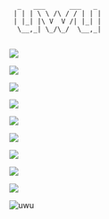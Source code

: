 ```
  _   ___      ___   _ 
 | | | \ \ /\ / / | | |
 | |_| |\ V  V /| |_| |
  \__,_| \_/\_/  \__,_|
                       
```

![](https://booru.hibiki.dev/static/uwu1.png)

![](https://booru.hibiki.dev/static/uwu2.png)

![](https://booru.hibiki.dev/static/uwu3.png)

![](https://booru.hibiki.dev/static/uwu4.png)

![](https://booru.hibiki.dev/static/uwu5.png)

![](https://booru.hibiki.dev/static/uwu6.png)

![](https://booru.hibiki.dev/static/uwu7.png)

![](https://booru.hibiki.dev/static/uwu8.png)

![](https://booru.hibiki.dev/static/uwu9.png)

![uwu](https://booru.hibiki.dev/static/assets/p2.png "uwu")
